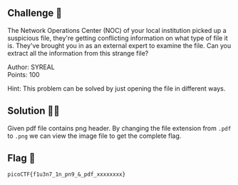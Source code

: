 ## Challenge 🧩

The Network Operations Center (NOC) of your local institution picked up a suspicious file, they're getting conflicting information on what type of file it is. They've brought you in as an external expert to examine the file. Can you extract all the information from this strange file?

Author: SYREAL</br>
Points: 100

Hint: This problem can be solved by just opening the file in different ways.

## Solution 🕵️‍♂️

Given pdf file contains png header. By changing the file extension from `.pdf` to `.png` we can view the image file to get the complete flag.

## Flag 🚩

`picoCTF{f1u3n7_1n_pn9_&_pdf_xxxxxxxx}`
